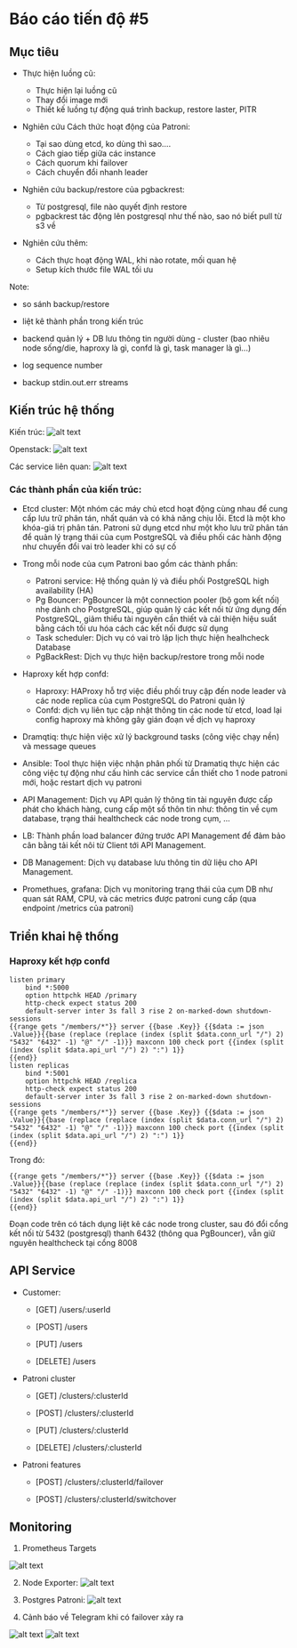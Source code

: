 # Báo cáo tiến độ #5

## Mục tiêu
- Thực hiện luồng cũ:
    + Thực hiện lại luồng cũ
    + Thay đổi image mới
    + Thiết kế luồng tự động quá trình backup, restore laster, PITR

- Nghiên cứu Cách thức hoạt động của Patroni:
    + Tại sao dùng etcd, ko dùng thì sao….
    + Cách giao tiếp giữa các instance
    + Cách quorum khi failover
    + Cách chuyển đổi nhanh leader

- Nghiên cứu backup/restore của pgbackrest:
    + Từ postgresql, file nào quyết định restore 
    + pgbackrest tác động lên postgresql như thế nào, sao nó biết pull từ s3 về

- Nghiên cứu thêm:
    + Cách thực hoạt động WAL, khi nào rotate, mối quan hệ
    + Setup kích thước file WAL tối ưu

Note: 
- so sánh backup/restore
- liệt kê thành phần trong kiến trúc
- backend quản lý + DB lưu thông tin người dùng - cluster (bao nhiêu node sống/die, haproxy là gì, confd là gì, task manager là gì...)

- log sequence number
- backup stdin.out.err streams

## Kiến trúc hệ thống

Kiến trúc:
![alt text](../images/report-5/architecture_v3.png)

Openstack:
![alt text](../images/report-5/architecture_v3_openstack.png)

Các service liên quan:
![alt text](../images/report-5/architecture_v3_service.png)
### Các thành phần của kiến trúc:

- Etcd cluster: Một nhóm các máy chủ etcd hoạt động cùng nhau để cung cấp lưu trữ phân tán, nhất quán và có khả năng chịu lỗi. Etcd là một kho khóa-giá trị phân tán. Patroni sử dụng etcd như một kho lưu trữ phân tán để quản lý trạng thái của cụm PostgreSQL và điều phối các hành động như chuyển đổi vai trò leader khi có sự cố

- Trong mỗi node của cụm Patroni bao gồm các thành phần:
    + Patroni service: Hệ thống quản lý và điều phối PostgreSQL high availability (HA)
    + Pg Bouncer: PgBouncer là một connection pooler (bộ gom kết nối) nhẹ dành cho PostgreSQL, giúp quản lý các kết nối từ ứng dụng đến PostgreSQL, giảm thiểu tài nguyên cần thiết và cải thiện hiệu suất bằng cách tối ưu hóa cách các kết nối được sử dụng
    + Task scheduler: Dịch vụ có vai trò lập lịch thực hiện healhcheck Database
    + PgBackRest: Dịch vụ thực hiện backup/restore trong mỗi node
- Haproxy kết hợp confd: 
    + Haproxy: HAProxy hỗ trợ việc điều phối truy cập đến node leader và các node replica của cụm PostgreSQL do Patroni quản lý
    + Confd: dịch vụ liên tục cập nhật thông tin các node từ etcd, load lại config haproxy mà không gây gián đoạn về dịch vụ haproxy


- Dramqtiq: thực hiện việc xử lý background tasks (công việc chạy nền) và message queues

- Ansible: Tool thực hiện việc nhận phân phối từ Dramatiq thực hiện các công việc tự động như cấu hình các service cần thiết cho 1 node patroni mới, hoặc restart dịch vụ patroni

- API Management: Dịch vụ API quản lý thông tin tài nguyên được cấp phát cho khách hàng, cung cấp một số thôn tin như: thông tin về cụm database, trạng thái healthcheck các node trong cụm, ...

- LB: Thành phần load balancer đứng trước API Management để đảm bảo cân bằng tải kết nôi từ Client tới API Management.

- DB Management: Dịch vụ database lưu thông tin dữ liệu cho API Management.

- Promethues, grafana: Dịch vụ monitoring trạng thái của cụm DB như quan sát RAM, CPU, và các metrics được patroni cung cấp (qua endpoint /metrics của patroni)

## Triển khai hệ thống



### Haproxy kết hợp confd
```tmpl
listen primary
	bind *:5000
	option httpchk HEAD /primary
	http-check expect status 200
	default-server inter 3s fall 3 rise 2 on-marked-down shutdown-sessions
{{range gets "/members/*"}}	server {{base .Key}} {{$data := json .Value}}{{base (replace (replace (index (split $data.conn_url "/") 2) "5432" "6432" -1) "@" "/" -1)}} maxconn 100 check port {{index (split (index (split $data.api_url "/") 2) ":") 1}}
{{end}}
listen replicas
	bind *:5001
	option httpchk HEAD /replica
	http-check expect status 200
	default-server inter 3s fall 3 rise 2 on-marked-down shutdown-sessions
{{range gets "/members/*"}}	server {{base .Key}} {{$data := json .Value}}{{base (replace (replace (index (split $data.conn_url "/") 2) "5432" "6432" -1) "@" "/" -1)}} maxconn 100 check port {{index (split (index (split $data.api_url "/") 2) ":") 1}}
{{end}}
```

Trong đó:

```
{{range gets "/members/*"}}	server {{base .Key}} {{$data := json .Value}}{{base (replace (replace (index (split $data.conn_url "/") 2) "5432" "6432" -1) "@" "/" -1)}} maxconn 100 check port {{index (split (index (split $data.api_url "/") 2) ":") 1}}
{{end}}
```

Đoạn code trên có tách dụng liệt kê các node trong cluster, sau đó đổi cổng kết nối từ 5432 (postgresql) thanh 6432 (thông qua PgBouncer), vẫn giữ nguyên healthcheck tại cổng 8008

## API Service
- Customer:
    + [GET] /users/:userId 

    + [POST] /users

    + [PUT] /users

    + [DELETE] /users


- Patroni cluster
    + [GET] /clusters/:clusterId

    + [POST] /clusters/:clusterId

    + [PUT] /clusters/:clusterId

    + [DELETE] /clusters/:clusterId


- Patroni features
    + [POST] /clusters/:clusterId/failover

    + [POST] /clusters/:clusterId/switchover

## Monitoring

1. Prometheus Targets

![alt text](../images/report-5/monitor_targets.png)

2. Node Exporter:
![alt text](../images/report-5/monitor_node_exporter.png)

3. Postgres Patroni:
![alt text](../images/report-5/monitor_patroni.png)

4. Cảnh báo về Telegram khi có failover xảy ra

![alt text](../images/report-5/monitor_failover_firing.png)
![alt text](../images/report-5/monitor_failover_tele.png)